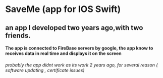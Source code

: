 # SaveMe (app for IOS Swift)
## an app I developed two years ago,with two friends.
#### The app is connected to FireBase servers by google, the app know to receives data in real time and displays it on the screen
###### probably the app didnt work as its work 2 years ago, for several reason ( software updating , certificate issues) 
